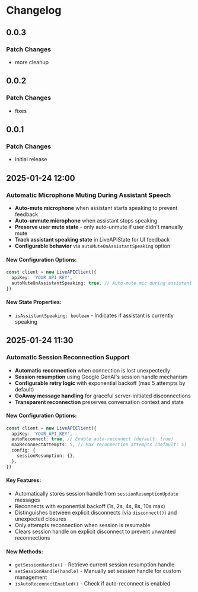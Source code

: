 # Changelog

## 0.0.3

### Patch Changes

- more cleanup

## 0.0.2

### Patch Changes

- fixes

## 0.0.1

### Patch Changes

- initial release

## 2025-01-24 12:00

### Automatic Microphone Muting During Assistant Speech

- **Auto-mute microphone** when assistant starts speaking to prevent feedback
- **Auto-unmute microphone** when assistant stops speaking
- **Preserve user mute state** - only auto-unmute if user didn't manually mute
- **Track assistant speaking state** in LiveAPIState for UI feedback
- **Configurable behavior** via `autoMuteOnAssistantSpeaking` option

#### New Configuration Options:

```typescript
const client = new LiveAPIClient({
  apiKey: 'YOUR_API_KEY',
  autoMuteOnAssistantSpeaking: true, // Auto-mute mic during assistant speech (default: true)
})
```

#### New State Properties:

- `isAssistantSpeaking: boolean` - Indicates if assistant is currently speaking

## 2025-01-24 11:30

### Automatic Session Reconnection Support

- **Automatic reconnection** when connection is lost unexpectedly
- **Session resumption** using Google GenAI's session handle mechanism
- **Configurable retry logic** with exponential backoff (max 5 attempts by default)
- **GoAway message handling** for graceful server-initiated disconnections
- **Transparent reconnection** preserves conversation context and state

#### New Configuration Options:

```typescript
const client = new LiveAPIClient({
  apiKey: 'YOUR_API_KEY',
  autoReconnect: true, // Enable auto-reconnect (default: true)
  maxReconnectAttempts: 5, // Max reconnection attempts (default: 5)
  config: {
    sessionResumption: {},
  },
})
```

#### Key Features:

- Automatically stores session handle from `sessionResumptionUpdate` messages
- Reconnects with exponential backoff (1s, 2s, 4s, 8s, 10s max)
- Distinguishes between explicit disconnects (via `disconnect()`) and unexpected closures
- Only attempts reconnection when session is resumable
- Clears session handle on explicit disconnect to prevent unwanted reconnections

#### New Methods:

- `getSessionHandle()` - Retrieve current session resumption handle
- `setSessionHandle(handle)` - Manually set session handle for custom management
- `isAutoReconnectEnabled()` - Check if auto-reconnect is enabled
